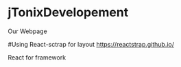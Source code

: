 # jTonixDevelopement
Our Webpage


#Using 
React-sctrap for layout
https://reactstrap.github.io/

React for framework 


#
